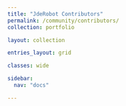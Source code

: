 ```yaml
---
title: "JdeRobot Contributors"
permalink: /community/contributors/
collection: portfolio

layout: collection

entries_layout: grid

classes: wide

sidebar:
  nav: "docs"

---
```



